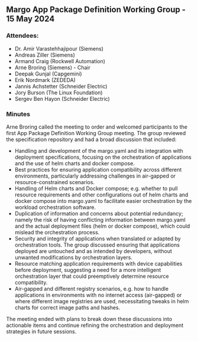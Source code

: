 ## Margo App Package Definition Working Group - 15 May 2024

### Attendees:
* Dr. Amir Varastehhajipour (Siemens)
* Andreas Ziller (Siemens)
* Armand Craig (Rockwell Automation)
* Arne Broring (Siemens) - Chair
* Deepak Gunjal (Capgemini)
* Erik Nordmark (ZEDEDA)
* Jannis Achstetter (Schneider Electric)
* Jory Burson (The Linux Foundation)
* Sergev Ben Hayon (Schneider Electric)

### Minutes

Arne Broring called the meeting to order and welcomed participants to the first App Package Definition Working Group meeting. The group reviewed the specification repository and had a broad discussion that included: 

* Handling and development of the margo.yaml and its integration with deployment specifications, focusing on the orchestration of applications and the use of helm charts and docker compose. 
* Best practices for ensuring application compatibility across different environments, particularly addressing challenges in air-gapped or resource-constrained scenarios.
* Handling of Helm charts and Docker compose; e.g. whether to pull resource requirements and other configurations out of helm charts and docker compose into margo.yaml to facilitate easier orchestration by the workload orchestration software.
* Duplication of information and concerns about potential redundancy; namely the risk of having conflicting information between margo.yaml and the actual deployment files (helm or docker compose), which could mislead the orchestration process.
* Security and integrity of applications when translated or adapted by orchestration tools. The group discussed ensuring that applications deployed are untouched and as intended by developers, without unwanted modifications by orchestration layers.
* Resource matching application requirements with device capabilities before deployment, suggesting a need for a more intelligent orchestration layer that could preemptively determine resource compatibility.
* Air-gapped and different registry scenarios, e.g. how to handle applications in environments with no internet access (air-gapped) or where different image registries are used, necessitating tweaks in helm charts for correct image paths and hashes.

The meeting ended with plans to break down these discussions into actionable items and continue refining the orchestration and deployment strategies in future sessions.
